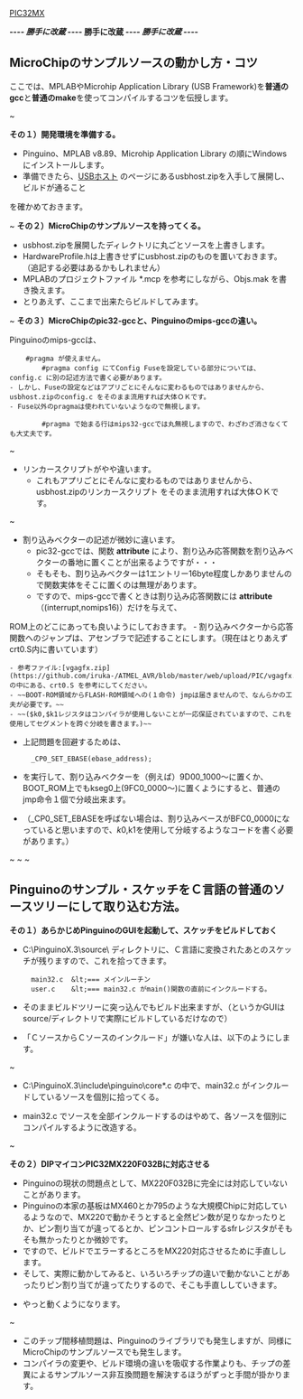 ﻿[PIC32MX](PIC32MX.md) 

**--*-- 勝手に改蔵 --*-- 勝手に改蔵 --*-- 勝手に改蔵 --*--**

## MicroChipのサンプルソースの動かし方・コツ

ここでは、MPLABやMicrohip Application Library (USB Framework)を**普通のgcc**と**普通のmake**を使ってコンパイルするコツを伝授します。

~

**その１）開発環境を準備する。**

- Pinguino、MPLAB v8.89、Microhip Application Library  の順にWindowsにインストールします。
- 準備できたら、[USBホスト](USB_HOST.md) のページにあるusbhost.zipを入手して展開し、ビルドが通ること

<!-- dummy comment line for breaking list -->
を確かめておきます。

~
**その２）MicroChipのサンプルソースを持ってくる。**

- usbhost.zipを展開したディレクトリに丸ごとソースを上書きします。
- HardwareProfile.hは上書きせずにusbhost.zipのものを置いておきます。（追記する必要はあるかもしれません）
- MPLABのプロジェクトファイル *.mcp を参考にしながら、Objs.mak を書き換えます。
- とりあえず、ここまで出来たらビルドしてみます。

<!-- dummy comment line for breaking list -->

~
**その３）MicroChipのpic32-gccと、Pinguinoのmips-gccの違い。**

Pinguinoのmips-gccは、

		#pragma が使えません。
    		#pragma config にてConfig Fuseを設定している部分については、 config.c に別の記述方法で書く必要があります。
    - しかし、Fuseの設定などはアプリごとにそんなに変わるものではありませんから、usbhost.zipのconfig.c をそのまま流用すれば大体ＯＫです。
    - Fuse以外のpragmaは使われていないようなので無視します。
    
    		#pragma で始まる行はmips32-gccでは丸無視しますので、わざわざ消さなくても大丈夫です。

<!-- dummy comment line for breaking list -->

~
- リンカースクリプトがやや違います。
    - これもアプリごとにそんなに変わるものではありませんから、usbhost.zipのリンカースクリプト をそのまま流用すれば大体ＯＫです。

<!-- dummy comment line for breaking list -->


~
- 割り込みベクターの記述が微妙に違います。
    - pic32-gccでは、関数 __attribute__ により、割り込み応答関数を割り込みベクターの番地に置くことが出来るようですが・・・
    - そもそも、割り込みベクターは1エントリー16byte程度しかありませんので関数実体をそこに置くのは無理があります。
    - ですので、mips-gccで書くときは割り込み応答関数には __attribute__（(interrupt,nomips16)）だけを与えて、

<!-- dummy comment line for breaking list -->
ROM上のどこにあっても良いようにしておきます。
    - 割り込みベクターから応答関数へのジャンプは、アセンブラで記述することにします。（現在はとりあえずcrt0.S内に書いています）

<!-- dummy comment line for breaking list -->

    - 参考ファイル:[vgagfx.zip](https://github.com/iruka-/ATMEL_AVR/blob/master/web/upload/PIC/vgagfx.zip)  の中にある、crt0.S を参考にしてください。
    - ~~BOOT-ROM領域からFLASH-ROM領域への(１命令) jmpは届きませんので、なんらかの工夫が必要です。~~
    - ~~($k0,$k1レジスタはコンパイラが使用しないことが一応保証されていますので、これを使用してセグメントを跨ぐ分岐を書きます。)~~
- 上記問題を回避するためは、

		_CP0_SET_EBASE(ebase_address);
- を実行して、割り込みベクターを（例えば）9D00_1000〜に置くか、BOOT_ROM上でもkseg0上(9FC0_0000〜)に置くようにすると、普通のjmp命令１個で分岐出来ます。
- （_CP0_SET_EBASEを呼ばない場合は、割り込みベースがBFC0_0000になっていると思いますので、$k0,$k1を使用して分岐するようなコードを書く必要があります。）

<!-- dummy comment line for breaking list -->
~
~
~


## Pinguinoのサンプル・スケッチをＣ言語の普通のソースツリーにして取り込む方法。

**その１）あらかじめPinguinoのGUIを起動して、スケッチをビルドしておく**
- C:\PinguinoX.3\source\ ディレクトリに、Ｃ言語に変換されたあとのスケッチが残りますので、これを拾ってきます。

		main32.c  &lt;=== メインルーチン
		user.c    &lt;=== main32.c がmain()関数の直前にインクルードする。
- そのままビルドツリーに突っ込んでもビルド出来ますが、（というかGUIはsource/ディレクトリで実際にビルドしているだけなので）
- 「ＣソースからＣソースのインクルード」が嫌いな人は、以下のようにします。

<!-- dummy comment line for breaking list -->

~

- C:\PinguinoX.3\include\pinguino\core\*.c の中で、main32.c がインクルードしているソースを個別に拾ってくる。

<!-- dummy comment line for breaking list -->

- main32.c でソースを全部インクルードするのはやめて、各ソースを個別にコンパイルするように改造する。

<!-- dummy comment line for breaking list -->

~

**その２）DIPマイコンPIC32MX220F032Bに対応させる**

- Pinguinoの現状の問題点として、MX220F032Bに完全には対応していないことがあります。
- Pinguinoの本家の基板はMX460とか795のような大規模Chipに対応しているようなので、MX220で動かそうとすると全然ピン数が足りなかったりとか、ピン割り当てが違ってるとか、ピンコントロールするsfrレジスタがそもそも無かったりとか微妙です。
- ですので、ビルドでエラーするところをMX220対応させるために手直しします。
- そして、実際に動かしてみると、いろいろチップの違いで動かないことがあったりピン割り当てが違ってたりするので、そこも手直ししていきます。

<!-- dummy comment line for breaking list -->

- やっと動くようになります。

<!-- dummy comment line for breaking list -->

~
- このチップ間移植問題は、Pinguinoのライブラリでも発生しますが、同様にMicroChipのサンプルソースでも発生します。
- コンパイラの変更や、ビルド環境の違いを吸収する作業よりも、チップの差異によるサンプルソース非互換問題を解決するほうがずっと手間が掛かります。

